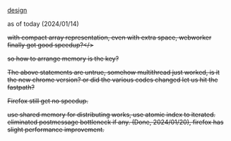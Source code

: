 [design](design_note.md)

as of today (2024/01/14)

<s>with compact array representation, even with extra space, webworker finally got good speedup?</>

<s>so how to arrange memory is the key?</s> 

The above statements are untrue, somehow multithread just worked, is it the new chrome version? or did the various codes changed let us hit the fastpath?

Firefox still get no speedup.

use shared memory for distributing works, use atomic index to iterated. eliminated postmessage bottleneck if any. (Done, 2024/01/20), firefox has slight performance improvement.